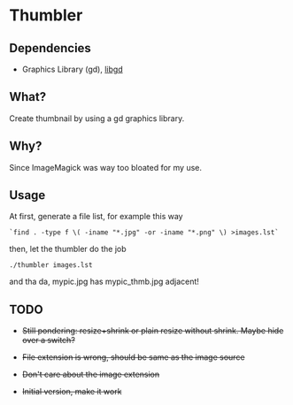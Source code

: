 # Thumbler

## Dependencies
* Graphics Library (gd), [libgd](http://www.libgd.org/)

## What?
Create thumbnail by using a gd graphics library.

## Why?
Since ImageMagick was way too bloated for my use.

## Usage
At first, generate a file list, for example this way

	`find . -type f \( -iname "*.jpg" -or -iname "*.png" \) >images.lst`

then, let the thumbler do the job

	./thumbler images.lst

and tha da, mypic.jpg has mypic_thmb.jpg adjacent!

## TODO

* ~~Still pondering: resize+shrink or plain resize without shrink. Maybe hide over a switch?~~

* ~~File extension is wrong, should be same as the image source~~

* ~~Don't care about the image extension~~

* ~~Initial version, make it work~~

